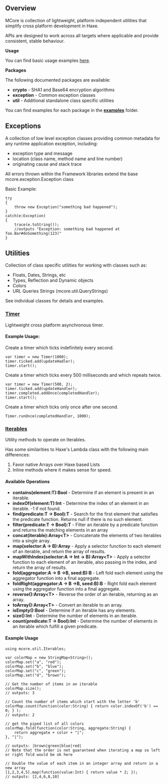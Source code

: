 Overview
---------

MCore is collection of lightweight, platform independent utilities that simplify cross 
platform development in Haxe. 

APIs are designed to work across all targets where applicable and provide 
consistent, stable behaviour.

**Usage**

You can find basic usage examples [here](https://github.com/downloads/massiveinteractive/mcore/examples.zip).

**Packages**

The following documented packages are available:

* **crypto** - SHA1 and Base64 encryption algorithms
* **exception** - Common exception classes
* **util** - Additional standalone class specific utilities

You can find examples for each package in the **[examples](https://github.com/massiveinteractive/mcore/tree/master/example)** folder.


## Exceptions

A collection of low level exception classes providing common metadata for any runtime application exception, including:

* exception type and message
* location (class name, method name and line number)
* originating cause and stack trace

All errors thrown within the Framework libraries extend the base mcore.exception.Exception class

Basic Example:

	try
	{
		throw new Exception("something bad happened");
	}
	catch(e:Exception)
	{
		trace(e.toString());
		//outputs "Exception: something bad happened at foo.Bar#doSomething(123)"
	}


## Utilities

Collection of class specific utilities for working with classes such as:

* Floats, Dates, Strings, etc
* Types, Reflection and Dynamic objects
* Colors
* URL Queries Strings (mcore.util.QueryStrings)

See individual classes for details and examples.

### [Timer](https://github.com/massiveinteractive/mcore/blob/master/src/mcore/util/Timer.hx)

Lightweight cross platform asynchronous timer.

#### Example Usage:

Create a timer which ticks indefinitely every second.

	var timer = new Timer(1000);
	timer.ticked.add(updateHadler);
	timer.start();

Create a timer which ticks every 500 milliseconds and which repeats twice.

	var timer = new Timer(500, 2);
	timer.ticked.add(updateHandler);
	timer.completed.addOnce(completedHandler);
	timer.start();

Create a timer which ticks only once after one second.

	Timer.runOnce(completedHandler, 1000);

### [Iterables](https://github.com/massiveinteractive/mcore/blob/master/src/mcore/util/Iterables.hx)

Utility methods to operate on Iterables.

Has some similarities to Haxe's Lambda class with the following main differences:

1. Favor native Arrays over Haxe based Lists
2. Inline methods where it makes sense for speed.

#### Available Operations

- **contains(element:T):Bool**  - Determine if an element is present in an iterable.
- **indexOf(element:T):Int** - Determine the index of an element in an iterable. -1 if not found.
- **find(predicate:T -> Bool):T** - Search for the first element that satisfies the predicate function.
Returns null if there is no such element.
- **filter(predicate:T -> Bool):T** - Filter an iterable by a predicate function and returns the matching elements in an array
- **concat(iterable):Array<T\>** - Concatenate the elements of two iterables into a single array.
- **map(selector:A -> B):Array<T>** - Apply a selector function to each element of an iterable, and
return the array of results.
- **mapWithIndex(selector:A -> Int -> B):Array<T\>** - Apply a selector function to each element of an iterable, also passing
in the index, and return the array of results.
- **fold(aggregator:A -> B ->B, seed:B):B** - Left fold each element using the aggregator function into a final aggregate.
- **foldRight(aggregator:A -> B ->B, seed:B):B** - Right fold each element using the aggregator function into a final aggregate.
- **reverse():Array<T\>** - Reverse the order of an iterable, returning as an array.
- **toArray():Array<T\>** - Convert an iterable to an array.
- **isEmpty():Bool** - Determine if an iterable has any elements.
- **size():Int** - Determine the number of elements in an iterable.
- **count(predicate:T -> Bool):Int** - Determine the number of elements in an iterable which fulfill a given predicate.


#### Example Usage

	using mcore.util.Iterables;

	var colorMap = new StringMap<String>();
	colorMap.set("a", "red");
	colorMap.set("b", "blue");
	colorMap.set("c", "green");
	colorMap.set("d", "brown");

	// Get the number of items in an iterable
	colorMap.size();
	// outputs: 3

	// Count the number of items which start with the letter 'b'
	colorMap.count(function(color:String) { return color.indexOf('b') == 0; } );
	// outputs: 2

	// get the piped list of all colors
	colorMap.fold(function(color:String, aggregate:String) {
		return aggregate + color + "|";
	}, "|");

	// outputs: |brown|green|blue|red|
	// Note that the order is not guaranteed when iterating a map so left or right fold would be ok here

	// Double the value of each item in an integer array and return in a new array
	[1,2,3,4,5].map(function(value:Int) { return value * 2; });
	// outputs: [2,4,6,8,10]
